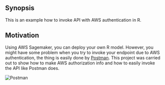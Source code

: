 ## Synopsis

This is an example how to invoke API with AWS authentication in R.

## Motivation

Using AWS Sagemaker, you can deploy your own R model. However, you might have some problem when you try to invoke your endpoint due to AWS authentication, the thing is easily done by [Postman](https://www.getpostman.com).
This project was carried out to show how to make AWS authorization info and how to easily invoke the API like Postman does.

![Postman](https://docs.google.com/uc?export=download&id=1DRdx6XJ3TYLIrI6FpGjacRwfDl0X-gsU)
